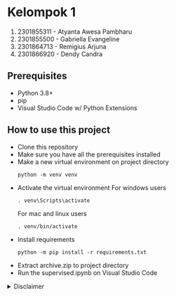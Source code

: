 # **Kelompok 1**

1. 2301855311 - Atyanta Awesa Pambharu
2. 2301855500 - Gabriella Evangeline
3. 2301864713 - Remigius Arjuna
4. 2301866920 - Dendy Candra

## Prerequisites

-   Python 3.8+
-   pip
-   Visual Studio Code w/ Python Extensions

## How to use this project

-   Clone this repository
-   Make sure you have all the prerequisites installed
-   Make a new virtual environment on project directory
    ```
    python -m venv venv
    ```
-   Activate the virtual environment
    For windows users
    ```
    . venv\Scripts\activate
    ```
    For mac and linux users
    ```
    . venv/bin/activate
    ```
-   Install requirements
    ```
    python -m pip install -r requirements.txt
    ```
-   Extract archive.zip to project directory
-   Run the supervised.ipynb on Visual Studio Code

<details>
    <summary>Disclaimer</summary>
    You may need to install IPyKernel on your virtual environment through Visual Studio Code
</details>

